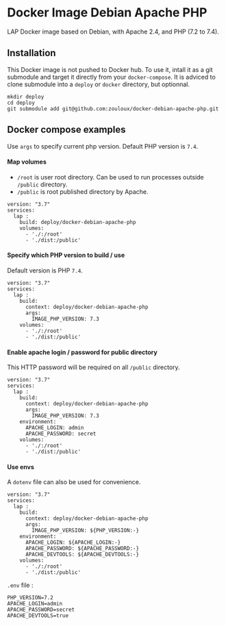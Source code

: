 # Docker Image Debian Apache PHP
LAP Docker image based on Debian, with Apache 2.4, and PHP (7.2 to 7.4).


## Installation
This Docker image is not pushed to Docker hub. To use it, intall it as a git submodule and target it directly from your `docker-compose`.
It is adviced to clone submodule into a `deploy` or `docker` directory, but optionnal.

```
mkdir deploy
cd deploy
git submodule add git@github.com:zouloux/docker-debian-apache-php.git
```



## Docker compose examples

Use `args` to specify current php version. Default PHP version is `7.4`.


#### Map volumes

- `/root` is user root directory. Can be used to run processes outside `/public` directory.
- `/public` is root published directory by Apache.


```docker-compose
version: "3.7"
services:
  lap :
    build: deploy/docker-debian-apache-php
    volumes:
      - './:/root'
      - './dist:/public'
```


#### Specify which PHP version to build / use

Default version is PHP `7.4`.


```docker-compose
version: "3.7"
services:
  lap :
    build:
      context: deploy/docker-debian-apache-php
      args:
        IMAGE_PHP_VERSION: 7.3
    volumes:
      - './:/root'
      - './dist:/public'
```


#### Enable apache login / password for public directory

This HTTP password will be required on all `/public` directory.

```docker-compose
version: "3.7"
services:
  lap :
    build:
      context: deploy/docker-debian-apache-php
      args:
        IMAGE_PHP_VERSION: 7.3
    environment:
      APACHE_LOGIN: admin
      APACHE_PASSWORD: secret
    volumes:
      - './:/root'
      - './dist:/public'
```


#### Use envs

A `dotenv` file can also be used for convenience.

```docker-compose
version: "3.7"
services:
  lap :
    build:
      context: deploy/docker-debian-apache-php
      args:
        IMAGE_PHP_VERSION: ${PHP_VERSION:-}
    environment:
      APACHE_LOGIN: ${APACHE_LOGIN:-}
      APACHE_PASSWORD: ${APACHE_PASSWORD:-}
      APACHE_DEVTOOLS: ${APACHE_DEVTOOLS:-}
    volumes:
      - './:/root'
      - './dist:/public'
```


`.env` file :
```
PHP_VERSION=7.2
APACHE_LOGIN=admin
APACHE_PASSWORD=secret
APACHE_DEVTOOLS=true
```